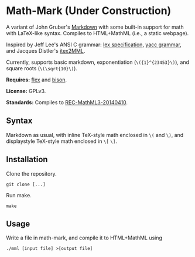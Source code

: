 # Math-Mark (Under Construction)

A variant of John Gruber's
[Markdown](https://daringfireball.net/projects/markdown/) with some built-in
support for math with LaTeX-like syntax. Compiles to HTML+MathML (i.e., a
static webpage).

Inspired by Jeff Lee's ANSI C grammar: [lex
specification](https://www.lysator.liu.se/c/ANSI-C-grammar-l.html), [yacc
grammar](https://www.lysator.liu.se/c/ANSI-C-grammar-y.html), and Jacques
Distler's [itex2MML](https://golem.ph.utexas.edu/~distler/blog/itex2MML.html).

Currently, supports basic markdown, exponentiation (`\({1}^{23453}\)`), and
square roots (`\(\sqrt{10}\)`).

**Requires:** [flex](https://github.com/westes/flex) and
[bison](https://www.gnu.org/software/bison/).

**License:** GPLv3.

**Standards:** Compiles to
[REC-MathML3-20140410](https://www.w3.org/TR/2014/REC-MathML3-20140410/).

## Syntax

Markdown as usual, with inline TeX-style math enclosed in `\(` and `\)`, and
displaystyle TeX-style math enclosed in `\[` `\]`.

## Installation

Clone the repository.
```
git clone [...]
```
Run make.
```
make
```

## Usage
Write a file in math-mark, and compile it to HTML+MathML using
```
./mml [input file] >[output file]
```
